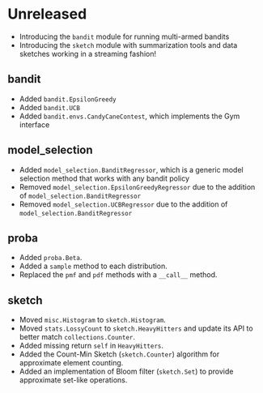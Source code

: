 # Unreleased

- Introducing the `bandit` module for running multi-armed bandits
- Introducing the `sketch` module with summarization tools and data sketches working in a streaming fashion!

## bandit

- Added `bandit.EpsilonGreedy`
- Added `bandit.UCB`
- Added `bandit.envs.CandyCaneContest`, which implements the Gym interface

## model_selection

- Added `model_selection.BanditRegressor`, which is a generic model selection method that works with any bandit policy
- Removed `model_selection.EpsilonGreedyRegressor` due to the addition of `model_selection.BanditRegressor`
- Removed `model_selection.UCBRegressor` due to the addition of `model_selection.BanditRegressor`

## proba

- Added `proba.Beta`.
- Added a `sample` method to each distribution.
- Replaced the `pmf` and `pdf` methods with a `__call__` method.

## sketch

- Moved `misc.Histogram` to `sketch.Histogram`.
- Moved `stats.LossyCount` to `sketch.HeavyHitters` and update its API to better match `collections.Counter`.
- Added missing return `self` in `HeavyHitters`.
- Added the Count-Min Sketch (`sketch.Counter`) algorithm for approximate element counting.
- Added an implementation of Bloom filter (`sketch.Set`) to provide approximate set-like operations.

